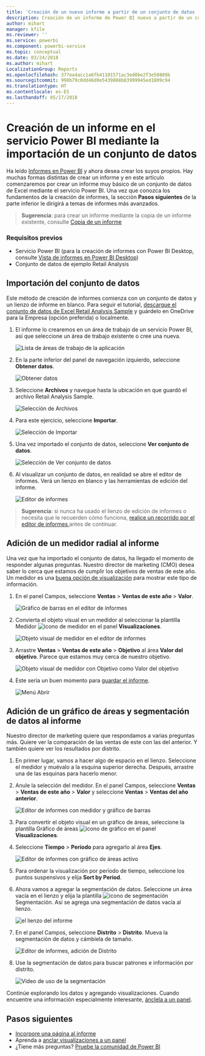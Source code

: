 ```yaml
---
title: 'Creación de un nuevo informe a partir de un conjunto de datos '
description: Creación de un informe de Power BI nuevo a partir de un conjunto de datos
author: mihart
manager: kfile
ms.reviewer: ''
ms.service: powerbi
ms.component: powerbi-service
ms.topic: conceptual
ms.date: 03/24/2018
ms.author: mihart
LocalizationGroup: Reports
ms.openlocfilehash: 377ea4acc1a6fb41101571ac3ed0be2f3e50889b
ms.sourcegitcommit: 998b79c0dd46d0e5439888b83999945ed1809c94
ms.translationtype: HT
ms.contentlocale: es-ES
ms.lasthandoff: 05/17/2018
---
```

# <a name="create-a-new-report-in-power-bi-service-by-importing-a-dataset"></a>Creación de un informe en el servicio Power BI mediante la importación de un conjunto de datos
Ha leído [Informes en Power BI](service-reports.md) y ahora desea crear los suyos propios. Hay muchas formas distintas de crear un informe y en este artículo comenzaremos por crear un informe muy básico de un conjunto de datos de Excel mediante el servicio Power BI. Una vez que conozca los fundamentos de la creación de informes, la sección **Pasos siguientes** de la parte inferior le dirigirá a temas de informes más avanzados.  

> **Sugerencia**: para crear un informe mediante la copia de un informe existente, consulte [Copia de un informe](power-bi-report-copy.md)
> 
### <a name="prerequisites"></a>Requisitos previos
- Servicio Power BI (para la creación de informes con Power BI Desktop, consulte [Vista de informes en Power BI Desktop](desktop-report-view.md))  
- Conjunto de datos de ejemplo Retail Analysis

## <a name="import-the-dataset"></a>Importación del conjunto de datos
Este método de creación de informes comienza con un conjunto de datos y un lienzo de informe en blanco. Para seguir el tutorial, [descargue el conjunto de datos de Excel Retail Analysis Sample](http://go.microsoft.com/fwlink/?LinkId=529778) y guárdelo en OneDrive para la Empresa (opción preferida) o localmente.

1. El informe lo crearemos en un área de trabajo de un servicio Power BI, así que seleccione un área de trabajo existente o cree una nueva.
   
   ![Lista de áreas de trabajo de la aplicación](media/service-report-create-new/power-bi-workspaces2.png)
2. En la parte inferior del panel de navegación izquierdo, seleccione **Obtener datos**.
   
   ![Obtener datos](media/service-report-create-new/power-bi-get-data3.png)
3. Seleccione **Archivos** y navegue hasta la ubicación en que guardó el archivo 
Retail Analysis Sample.
   
    ![Selección de Archivos](media/service-report-create-new/power-bi-select-files.png)
4. Para este ejercicio, seleccione **Importar**.
   
   ![Selección de Importar](media/service-report-create-new/power-bi-import.png)
5. Una vez importado el conjunto de datos, seleccione **Ver conjunto de datos**.
   
   ![Selección de Ver conjunto de datos](media/service-report-create-new/power-bi-view-dataset.png)
6. Al visualizar un conjunto de datos, en realidad se abre el editor de informes.  Verá un lienzo en blanco y las herramientas de edición del informe.
   
   ![Editor de informes](media/service-report-create-new/power-bi-blank-report.png)

> **Sugerencia**: si nunca ha usado el lienzo de edición de informes o necesita que le recuerden cómo funciona, [realice un recorrido por el editor de informes ](service-the-report-editor-take-a-tour.md) antes de continuar.
> 
> 

## <a name="add-a-radial-gauge-to-the-report"></a>Adición de un medidor radial al informe
Una vez que ha importado el conjunto de datos, ha llegado el momento de responder algunas preguntas.  Nuestro director de marketing (CMO) desea saber lo cerca que estamos de cumplir los objetivos de ventas de este año. Un medidor es una [buena opción de visualización](power-bi-report-visualizations.md) para mostrar este tipo de información.

1. En el panel Campos, seleccione **Ventas** > **Ventas de este año** > **Valor**.
   
    ![Gráfico de barras en el editor de informes](media/service-report-create-new/power-bi-report-step1.png)
2. Convierta el objeto visual en un medidor al seleccionar la plantilla Medidor ![icono de medidor](media/service-report-create-new/powerbi-gauge-icon.png) en el panel **Visualizaciones**.
   
    ![Objeto visual de medidor en el editor de informes](media/service-report-create-new/power-bi-report-step2.png)
3. Arrastre **Ventas** > **Ventas de este año** > **Objetivo** al área **Valor del objetivo**. Parece que estamos muy cerca de nuestro objetivo.
   
    ![Objeto visual de medidor con Objetivo como Valor del objetivo](media/service-report-create-new/power-bi-report-step3.png)
4. Este sería un buen momento para [guardar el informe](service-report-save.md).
   
   ![Menú Abrir](media/service-report-create-new/powerbi-save.png)

## <a name="add-an-area-chart-and-slicer-to-the-report"></a>Adición de un gráfico de áreas y segmentación de datos al informe
Nuestro director de marketing quiere que respondamos a varias preguntas más. Quiere ver la comparación de las ventas de este con las del anterior. Y también quiere ver los resultados por distrito.

1. En primer lugar, vamos a hacer algo de espacio en el lienzo. Seleccione el medidor y muévalo a la esquina superior derecha. Después, arrastre una de las esquinas para hacerlo menor.
2. Anule la selección del medidor. En el panel Campos, seleccione **Ventas** > **Ventas de este año** > **Valor** y seleccione **Ventas** > **Ventas del año anterior**.
   
    ![Editor de informes con medidor y gráfico de barras](media/service-report-create-new/power-bi-report-step4.png)
3. Para convertir el objeto visual en un gráfico de áreas, seleccione la plantilla Gráfico de áreas ![icono de gráfico](media/service-report-create-new/power-bi-areachart-icon.png) en el panel **Visualizaciones**.
4. Seleccione **Tiempo** > **Período** para agregarlo al área **Ejes**.
   
    ![Editor de informes con gráfico de áreas activo](media/service-report-create-new/power-bi-report-step5.png)
5. Para ordenar la visualización por período de tiempo, seleccione los puntos suspensivos y elija **Sort by Period**.
6. Ahora vamos a agregar la segmentación de datos. Seleccione un área vacía en el lienzo y elija la plantilla ![icono de segmentación](media/service-report-create-new/power-bi-slicer-icon.png)    Segmentación. Así se agrega una segmentación de datos vacía al lienzo.
   
    ![el lienzo del informe](media/service-report-create-new/power-bi-report-step6.png)    
7. En el panel Campos, seleccione **Distrito**  >  **Distrito**. Mueva la segmentación de datos y cámbiela de tamaño.
   
    ![Editor de informes, adición de Distrito](media/service-report-create-new/power-bi-report-step7.png)  
8. Use la segmentación de datos para buscar patrones e información por distrito.
   
   ![Vídeo de uso de la segmentación](media/service-report-create-new/power-bi-slicer-video2.gif)  

Continúe explorando los datos y agregando visualizaciones. Cuando encuentre una información especialmente interesante, [ánclela a un panel](service-dashboard-pin-tile-from-report.md).

## <a name="next-steps"></a>Pasos siguientes
* [Incorpore una página al informe](power-bi-report-add-page.md)  
* Aprenda a [anclar visualizaciones a un panel](service-dashboard-pin-tile-from-report.md)   
* ¿Tiene más preguntas? [Pruebe la comunidad de Power BI](http://community.powerbi.com/)

